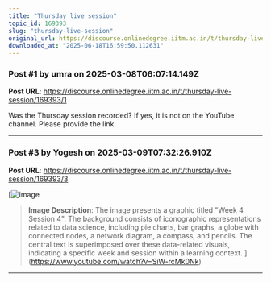 ```yaml
---
title: "Thursday live session"
topic_id: 169393
slug: "thursday-live-session"
original_url: https://discourse.onlinedegree.iitm.ac.in/t/thursday-live-session/169393
downloaded_at: "2025-06-18T16:59:50.112631"
---
```


### Post #1 by umra on 2025-03-08T06:07:14.149Z
**Post URL**: https://discourse.onlinedegree.iitm.ac.in/t/thursday-live-session/169393/1

Was the Thursday session recorded? If yes, it is not on the YouTube channel. Please provide the link.

---

### Post #3 by Yogesh on 2025-03-09T07:32:26.910Z
**Post URL**: https://discourse.onlinedegree.iitm.ac.in/t/thursday-live-session/169393/3

[![image](https://europe1.discourse-cdn.com/flex013/uploads/iitm/original/3X/a/1/a1ba40c716051f486e2fb3eaae126c6121075f69.jpeg)

> **Image Description**: The image presents a graphic titled "Week 4 Session 4". The background consists of iconographic representations related to data science, including pie charts, bar graphs, a globe with connected nodes, a network diagram, a compass, and pencils. The central text is superimposed over these data-related visuals, indicating a specific week and session within a learning context.
](https://www.youtube.com/watch?v=SiW-rcMk0Nk)

---
